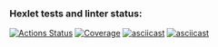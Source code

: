 ### Hexlet tests and linter status:
[![Actions Status](https://github.com/gabrvp/php-project-48/actions/workflows/hexlet-check.yml/badge.svg)](https://github.com/gabrvp/php-project-48/actions)
[![Coverage](https://sonarcloud.io/api/project_badges/measure?project=gabrvp_php-project-48&metric=coverage)](https://sonarcloud.io/summary/new_code?id=gabrvp_php-project-48)
[![asciicast](https://asciinema.org/a/724663.svg)](https://asciinema.org/a/724663)
[![asciicast](https://asciinema.org/a/0ZH99fM6rvaFHzzXWCobJF7Zz.svg)](https://asciinema.org/a/0ZH99fM6rvaFHzzXWCobJF7Zz)
